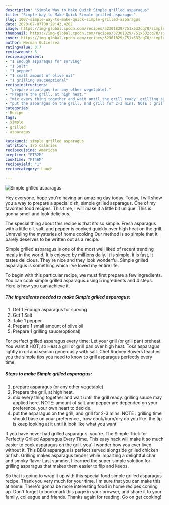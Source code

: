 ```yaml
---
description: "Simple Way to Make Quick Simple grilled asparagus"
title: "Simple Way to Make Quick Simple grilled asparagus"
slug: 1007-simple-way-to-make-quick-simple-grilled-asparagus
date: 2020-07-07T00:29:43.428Z
image: https://img-global.cpcdn.com/recipes/32301829/751x532cq70/simple-grilled-asparagus-recipe-main-photo.jpg
thumbnail: https://img-global.cpcdn.com/recipes/32301829/751x532cq70/simple-grilled-asparagus-recipe-main-photo.jpg
cover: https://img-global.cpcdn.com/recipes/32301829/751x532cq70/simple-grilled-asparagus-recipe-main-photo.jpg
author: Herman Gutierrez
ratingvalue: 3.7
reviewcount: 6
recipeingredient:
- "1 Enough asparagus for surving"
- "1 Salt"
- "1 pepper"
- "1 small amount of olive oil"
- "1 grilling sauceoptional"
recipeinstructions:
- "prepare asparagus (or any other vegetable)."
- "Prepare the grill, at high heat."
- "mix every thing together and wait until the grill ready. grilling sauce may applied here. NOTE: amount of salt and pepper are depended on your preference, your own heart to decide."
- "put the asparagus on the grill, and grill for 2-3 mins. NOTE : grilling time should base on your preference , how cook/burn/dry do you like. the tip is keep looking at it until it look like what you want"
categories:
- Recipe
tags:
- simple
- grilled
- asparagus

katakunci: simple grilled asparagus 
nutrition: 176 calories
recipecuisine: American
preptime: "PT32M"
cooktime: "PT46M"
recipeyield: "1"
recipecategory: Lunch

---
```



![Simple grilled asparagus](https://img-global.cpcdn.com/recipes/32301829/751x532cq70/simple-grilled-asparagus-recipe-main-photo.jpg)

Hey everyone, hope you're having an amazing day today. Today, I will show you a way to prepare a special dish, simple grilled asparagus. One of my favorites food recipes. This time, I will make it a little bit unique. This is gonna smell and look delicious.

The special thing about this recipe is that it&#39;s so simple. Fresh asparagus with a little oil, salt, and pepper is cooked quickly over high heat on the grill. Unraveling the mysteries of home cooking Our method is so simple that it barely deserves to be written out as a recipe.

Simple grilled asparagus is one of the most well liked of recent trending meals in the world. It is enjoyed by millions daily. It is simple, it is fast, it tastes delicious. They're nice and they look wonderful. Simple grilled asparagus is something which I've loved my entire life.


To begin with this particular recipe, we must first prepare a few ingredients. You can cook simple grilled asparagus using 5 ingredients and 4 steps. Here is how you can achieve it.

<!--inarticleads1-->

##### The ingredients needed to make Simple grilled asparagus:

1. Get 1 Enough asparagus for surving
1. Get 1 Salt
1. Take 1 pepper
1. Prepare 1 small amount of olive oil
1. Prepare 1 grilling sauce(optional)


For perfect grilled asparagus every time: Let your grill (or grill pan) preheat. You want it HOT, so Heat a grill or grill pan over high heat. Toss asparagus lightly in oil and season generously with salt. Chef Rodney Bowers teaches you the simple tips you need to know to grill asparagus perfectly every time. 

<!--inarticleads2-->

##### Steps to make Simple grilled asparagus:

1. prepare asparagus (or any other vegetable).
1. Prepare the grill, at high heat.
1. mix every thing together and wait until the grill ready. grilling sauce may applied here. NOTE: amount of salt and pepper are depended on your preference, your own heart to decide.
1. put the asparagus on the grill, and grill for 2-3 mins. NOTE : grilling time should base on your preference , how cook/burn/dry do you like. the tip is keep looking at it until it look like what you want


If you have never had grilled asparagus. you&#39;re. The Simple Trick for Perfectly Grilled Asparagus Every Time. This easy hack will make it so much easier to cook asparagus on the grill, you&#39;ll wonder how you ever lived without it. This BBQ asparagus is perfect served alongside grilled chicken or fish. Grilling makes asparagus tender while imparting a delightful char and smoky flavor Last summer, I learned the super-simple solution for grilling asparagus that makes them easier to flip and keeps. 

So that is going to wrap it up with this special food simple grilled asparagus recipe. Thank you very much for your time. I'm sure that you can make this at home. There's gonna be more interesting food in home recipes coming up. Don't forget to bookmark this page in your browser, and share it to your family, colleague and friends. Thanks again for reading. Go on get cooking!
